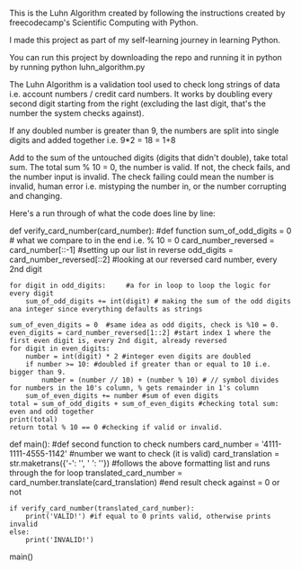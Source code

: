 This is the Luhn Algorithm created by following the instructions created by freecodecamp's Scientific Computing with Python. 

I made this project as part of my self-learning journey in learning Python. 

You can run this project by downloading the repo and running it in python by running python luhn_algorithm.py

The Luhn Algorithm is a validation tool used to check long strings of data i.e. account numbers / credit card numbers. It works by doubling every second digit starting from the right (excluding the last digit, that's the number the system checks against).

If any doubled number is greater than 9, the numbers are split into single digits and added together i.e. 9*2 = 18 = 1+8

Add to the sum of the untouched digits (digits that didn't double), take total sum. The total sum % 10 = 0, the number is valid. If not, the check fails, and the number input is invalid. The check failing could mean the number is invalid, human error i.e. mistyping the number in, or the number corrupting and changing. 

Here's a run through of what the code does line by line:

def verify_card_number(card_number):  #def function
    sum_of_odd_digits = 0   # what we compare to in the end i.e. % 10 = 0
    card_number_reversed = card_number[::-1] #setting up our list in reverse
    odd_digits = card_number_reversed[::2] #looking at our reversed card number, every 2nd digit

    for digit in odd_digits:     #a for in loop to loop the logic for every digit
        sum_of_odd_digits += int(digit) # making the sum of the odd digits ana integer since everything defaults as strings

    sum_of_even_digits = 0  #same idea as odd digits, check is %10 = 0.
    even_digits = card_number_reversed[1::2] #start index 1 where the first even digit is, every 2nd digit, already reversed
    for digit in even_digits:
        number = int(digit) * 2 #integer even digits are doubled 
        if number >= 10: #doubled if greater than or equal to 10 i.e. bigger than 9.
            number = (number // 10) + (number % 10) # // symbol divides for numbers in the 10's column, % gets remainder in 1's column
        sum_of_even_digits += number #sum of even digits
    total = sum_of_odd_digits + sum_of_even_digits #checking total sum: even and odd together
    print(total)
    return total % 10 == 0 #checking if valid or invalid. 

def main(): #def second function to check numbers
    card_number = '4111-1111-4555-1142' #number we want to check (it is valid)
    card_translation = str.maketrans({'-': '', ' ': ''}) #follows the above formatting list and runs through the for loop
    translated_card_number = card_number.translate(card_translation) #end result check against = 0 or not

    if verify_card_number(translated_card_number):
        print('VALID!') #if equal to 0 prints valid, otherwise prints invalid
    else:
        print('INVALID!')

main()